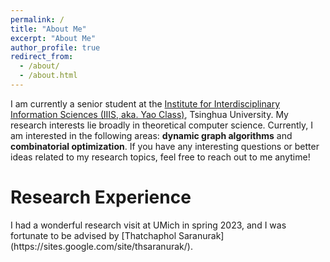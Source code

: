 ```yaml
---
permalink: /
title: "About Me"
excerpt: "About Me"
author_profile: true
redirect_from: 
  - /about/
  - /about.html
---
```


I am currently a senior student at the [Institute for Interdisciplinary Information Sciences (IIIS, aka. Yao Class)](https://iiis.tsinghua.edu.cn/en/), Tsinghua University. My research interests lie broadly in theoretical computer science. Currently, I am interested in the following areas: **dynamic graph algorithms** and **combinatorial optimization**. If you have any interesting questions or better ideas related to my research topics, feel free to reach out to me anytime!

<h1>Research Experience</h1>
I had a wonderful research visit at UMich in spring 2023, and I was fortunate to be advised by [Thatchaphol Saranurak](https://sites.google.com/site/thsaranurak/).

